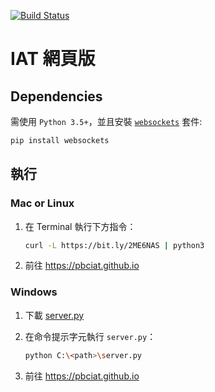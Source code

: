 [![Build Status](https://travis-ci.org/pbciat/pbc-final.svg?branch=master)](https://travis-ci.org/pbciat/pbc-final)

# IAT 網頁版

## Dependencies

需使用 `Python 3.5+`，並且安裝 [`websockets`](https://websockets.readthedocs.io/) 套件:

```bash
pip install websockets
```

## 執行

### Mac or Linux

1. 在 Terminal 執行下方指令：

    ```bash
    curl -L https://bit.ly/2ME6NAS | python3
    ```

2. 前往 https://pbciat.github.io

### Windows

1. 下載 [server.py](https://pbciat.github.io/pbc-final/websocket-demo/server.py)

2. 在命令提示字元執行 `server.py`：
    
    ```bash
    python C:\<path>\server.py
    ```

3. 前往 https://pbciat.github.io

